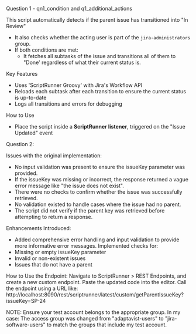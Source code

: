 Question 1 - qn1_condition and q1_additional_actions

This script automatically detects if the parent issue has transitioned into "In Review"

- It also checks whether the acting user is part of the `jira-administrators` group.
- If both conditions are met:
  - It fetches all subtasks of the issue and transitions all of them to "Done' regardless of what their current status is.

Key Features

- Uses 'ScriptRunner Groovy' with Jira's Workflow API
- Reloads each subtask after each transition to ensure the current status is up-to-date
- Logs all transitions and errors for debugging

How to Use

- Place the script inside a **ScriptRunner listener**, triggered on the "Issue Updated" event

Question 2:

Issues with the original implementation:
- No input validation was present to ensure the issueKey parameter was provided.
- If the issueKey was missing or incorrect, the response returned a vague error message like "the issue does not exist".
- There were no checks to confirm whether the issue was successfully retrieved.
- No validation existed to handle cases where the issue had no parent.
- The script did not verify if the parent key was retrieved before attempting to return a response.

Enhancements Introduced:

- Added comprehensive error handling and input validation to provide more informative error messages.
  Implemented checks for:
- Missing or empty issueKey parameter
- Invalid or non-existent issues
- Issues that do not have a parent

How to Use the Endpoint:
Navigate to ScriptRunner > REST Endpoints, and create a new custom endpoint.
Paste the updated code into the editor.
Call the endpoint using a URL like:
http://localhost:8090/rest/scriptrunner/latest/custom/getParentIssueKey?issueKey=SP-24

NOTE: Ensure your test account belongs to the appropriate group.
In my case: The access group was changed from "adaptavist-users" to "jira-software-users" to match the groups that include my test account.
